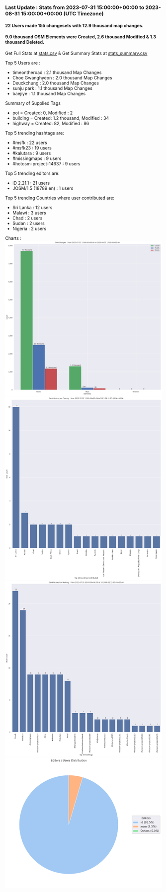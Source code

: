 ### Last Update : Stats from 2023-07-31 15:00:00+00:00 to 2023-08-31 15:00:00+00:00 (UTC Timezone)

#### 22 Users made 155 changesets with 12.9 thousand map changes.
#### 9.0 thousand OSM Elements were Created, 2.6 thousand Modified & 1.3 thousand Deleted.
Get Full Stats at [stats.csv](/msfk/2023/8/stats.csv)
 & Get Summary Stats at [stats_summary.csv](/msfk/2023/8/stats_summary.csv)

Top 5 Users are : 
- timeontheroad : 2.1 thousand Map Changes
- Choe Gwanghyeon : 2.0 thousand Map Changes
- Deuckchung : 2.0 thousand Map Changes
- sunju park : 1.1 thousand Map Changes
- baejiye : 1.1 thousand Map Changes

Summary of Supplied Tags
- poi = Created: 0, Modified : 2
- building = Created: 1.2 thousand, Modified : 34
- highway = Created: 82, Modified : 86


Top 5 trending hashtags are:
- #msfk : 22 users
- #msfk23 : 19 users
- #kalutara : 9 users
- #missingmaps : 9 users
- #hotosm-project-14637 : 9 users


Top 5 trending editors are:
- iD 2.21.1 : 21 users
- JOSM/1.5 (18789 en) : 1 users


Top 5 trending Countries where user contributed are:
- Sri Lanka : 12 users
- Malawi : 3 users
- Chad : 2 users
- Sudan : 2 users
- Nigeria : 2 users


 Charts : 
![Alt text](./stats_osm_changes.png) 
![Alt text](./stats_users_per_country.png) 
![Alt text](./stats_users_per_hashtag.png) 
![Alt text](./stats_editors_pie_chart.png) 
